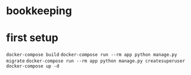 # bookkeeping


# first setup
```docker-compose build```
```docker-compose run --rm app python manage.py migrate```
```docker-compose run --rm app python manage.py createsuperuser```
```docker-compose up -d```
